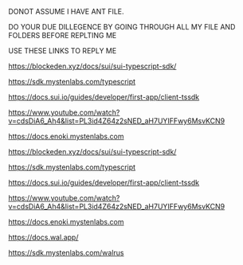 DONOT ASSUME I HAVE ANT FILE.

DO YOUR DUE DILLEGENCE BY GOING THROUGH ALL MY FILE AND FOLDERS BEFORE REPLTING ME

USE THESE LINKS TO REPLY ME 


https://blockeden.xyz/docs/sui/sui-typescript-sdk/

https://sdk.mystenlabs.com/typescript

https://docs.sui.io/guides/developer/first-app/client-tssdk

https://www.youtube.com/watch?v=cdsDiA6_Ah4&list=PL3id4Z64z2sNED_aH7UYIFFwy6MsvKCN9

https://docs.enoki.mystenlabs.com




https://blockeden.xyz/docs/sui/sui-typescript-sdk/

https://sdk.mystenlabs.com/typescript

https://docs.sui.io/guides/developer/first-app/client-tssdk

https://www.youtube.com/watch?v=cdsDiA6_Ah4&list=PL3id4Z64z2sNED_aH7UYIFFwy6MsvKCN9

https://docs.enoki.mystenlabs.com

https://docs.wal.app/

https://sdk.mystenlabs.com/walrus
